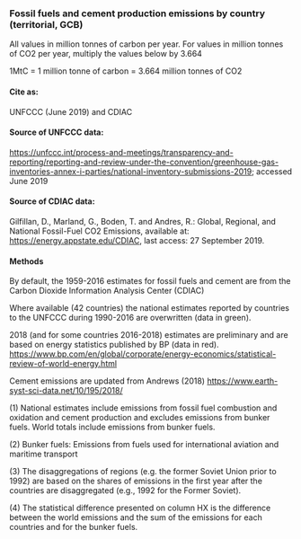 ###  Fossil fuels and cement production emissions by country (territorial, GCB)

All values in million tonnes of carbon per year. For values in million tonnes of CO2 per year, multiply the values below by 3.664

1MtC = 1 million tonne of carbon = 3.664 million tonnes of CO2

#### Cite as:

UNFCCC (June 2019) and CDIAC

#### Source of UNFCCC data:
https://unfccc.int/process-and-meetings/transparency-and-reporting/reporting-and-review-under-the-convention/greenhouse-gas-inventories-annex-i-parties/national-inventory-submissions-2019; accessed June 2019

#### Source of CDIAC data:
Gilfillan, D., Marland, G., Boden, T. and Andres, R.: Global, Regional, and National Fossil-Fuel CO2 Emissions, available at: https://energy.appstate.edu/CDIAC, last access: 27 September 2019.

#### Methods

By default, the 1959-2016 estimates for fossil fuels and cement are from the Carbon Dioxide Information Analysis Center (CDIAC)

Where available (42 countries) the national estimates reported by countries to the UNFCCC during 1990-2016 are overwritten (data in green).

2018 (and for some countries 2016-2018) estimates are preliminary and are based on energy statistics published by BP (data in red). https://www.bp.com/en/global/corporate/energy-economics/statistical-review-of-world-energy.html

Cement emissions are updated from Andrews (2018) https://www.earth-syst-sci-data.net/10/195/2018/

(1) National estimates include emissions from fossil fuel combustion and oxidation and cement production and excludes emissions from bunker fuels. World totals include emissions from bunker fuels.

(2) Bunker fuels: Emissions from fuels used for international aviation and maritime transport

(3) The disaggregations of regions (e.g. the former Soviet Union prior to 1992) are based on the shares of emissions in the first year after the countries are disaggregated (e.g., 1992 for the Former Soviet).

(4) The statistical difference presented on column HX is the difference between the world emissions and the sum of the emissions for each countries and for the bunker fuels.
